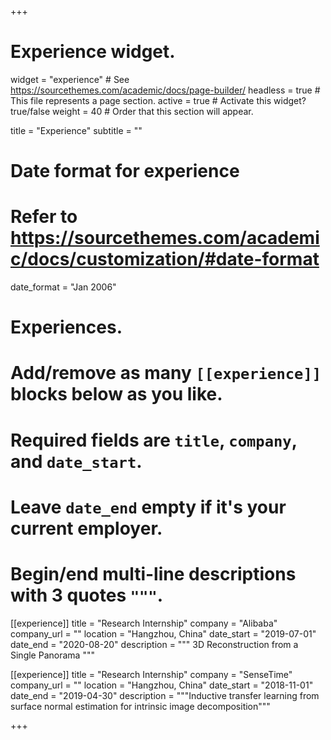 +++
# Experience widget.
widget = "experience"  # See https://sourcethemes.com/academic/docs/page-builder/
headless = true  # This file represents a page section.
active = true  # Activate this widget? true/false
weight = 40  # Order that this section will appear.

title = "Experience"
subtitle = ""

# Date format for experience
#   Refer to https://sourcethemes.com/academic/docs/customization/#date-format
date_format = "Jan 2006"

# Experiences.
#   Add/remove as many `[[experience]]` blocks below as you like.
#   Required fields are `title`, `company`, and `date_start`.
#   Leave `date_end` empty if it's your current employer.
#   Begin/end multi-line descriptions with 3 quotes `"""`.
[[experience]]
  title = "Research Internship"
  company = "Alibaba"
  company_url = ""
  location = "Hangzhou, China"
  date_start = "2019-07-01"
  date_end = "2020-08-20"
  description = """ 3D Reconstruction from a Single Panorama  """

[[experience]]
  title = "Research Internship"
  company = "SenseTime"
  company_url = ""
  location = "Hangzhou, China"
  date_start = "2018-11-01"
  date_end = "2019-04-30"
  description = """Inductive transfer learning from surface normal estimation for intrinsic image decomposition"""

+++
